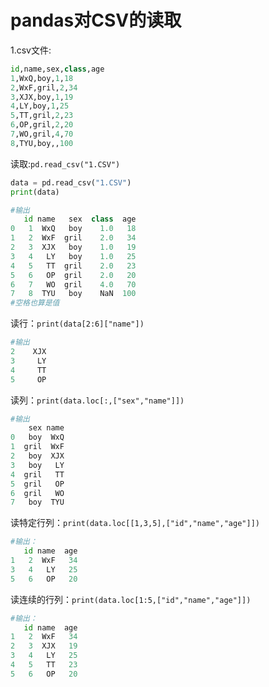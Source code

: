 # pandas对CSV的读取
1.csv文件:
```python
id,name,sex,class,age
1,WxQ,boy,1,18
2,WxF,gril,2,34
3,XJX,boy,1,19
4,LY,boy,1,25
5,TT,gril,2,23
6,OP,gril,2,20
7,WO,gril,4,70
8,TYU,boy,,100
```

读取:`pd.read_csv("1.CSV")`
```python
data = pd.read_csv("1.CSV")
print(data)
```
```python
#输出
   id name   sex  class  age
0   1  WxQ   boy    1.0   18
1   2  WxF  gril    2.0   34
2   3  XJX   boy    1.0   19
3   4   LY   boy    1.0   25
4   5   TT  gril    2.0   23
5   6   OP  gril    2.0   20
6   7   WO  gril    4.0   70
7   8  TYU   boy    NaN  100
#空格也算是值
```
读行：`print(data[2:6]["name"])`
```python
#输出
2    XJX
3     LY
4     TT
5     OP
```
读列：`print(data.loc[:,["sex","name"]])`
```python
#输出
    sex name
0   boy  WxQ
1  gril  WxF
2   boy  XJX
3   boy   LY
4  gril   TT
5  gril   OP
6  gril   WO
7   boy  TYU
```
读特定行列：`print(data.loc[[1,3,5],["id","name","age"]])`
```python
#输出：
   id name  age
1   2  WxF   34
3   4   LY   25
5   6   OP   20
```
读连续的行列：`print(data.loc[1:5,["id","name","age"]])`
```python
#输出：
   id name  age
1   2  WxF   34
2   3  XJX   19
3   4   LY   25
4   5   TT   23
5   6   OP   20
```

